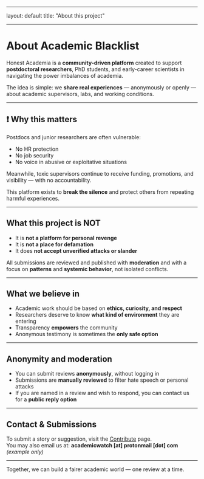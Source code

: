 
---

layout: default
title: "About this project"

---



#  About Academic Blacklist

Honest Academia is a **community-driven platform** created to support **postdoctoral researchers**, PhD students, and early-career scientists in navigating the power imbalances of academia.

The idea is simple: we **share real experiences** — anonymously or openly — about academic supervisors, labs, and working conditions.

---

## ❗ Why this matters

Postdocs and junior researchers are often vulnerable:

- No HR protection
- No job security
- No voice in abusive or exploitative situations

Meanwhile, toxic supervisors continue to receive funding, promotions, and visibility — with no accountability.

This platform exists to **break the silence** and protect others from repeating harmful experiences.

---

##  What this project is NOT

-  It is **not a platform for personal revenge**  
-  It is **not a place for defamation**  
-  It does **not accept unverified attacks or slander**

All submissions are reviewed and published with **moderation** and with a focus on **patterns** and **systemic behavior**, not isolated conflicts.

---

##  What we believe in

- Academic work should be based on **ethics, curiosity, and respect**
- Researchers deserve to know **what kind of environment** they are entering
- Transparency **empowers** the community
- Anonymous testimony is sometimes the **only safe option**

---

##  Anonymity and moderation

- You can submit reviews **anonymously**, without logging in
- Submissions are **manually reviewed** to filter hate speech or personal attacks
- If you are named in a review and wish to respond, you can contact us for a **public reply option**

---

##  Contact & Submissions

To submit a story or suggestion, visit the [Contribute](contribute) page.  
You may also email us at: **academicwatch [at] protonmail [dot] com** *(example only)*

---

Together, we can build a fairer academic world — one review at a time.
